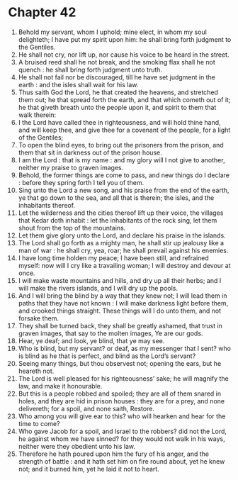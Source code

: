 # Chapter 42

1. Behold my servant, whom I uphold; mine elect, in whom my soul delighteth; I have put my spirit upon him: he shall bring forth judgment to the Gentiles.
2. He shall not cry, nor lift up, nor cause his voice to be heard in the street.
3. A bruised reed shall he not break, and the smoking flax shall he not quench : he shall bring forth judgment unto truth.
4. He shall not fail nor be discouraged, till he have set judgment in the earth : and the isles shall wait for his law.
5. Thus saith God the Lord, he that created the heavens, and stretched them out; he that spread forth the earth, and that which cometh out of it; he that giveth breath unto the people upon it, and spirit to them that walk therein:
6. I the Lord have called thee in righteousness, and will hold thine hand, and will keep thee, and give thee for a covenant of the people, for a light of the Gentiles;
7. To open the blind eyes, to bring out the prisoners from the prison, and them that sit in darkness out of the prison house.
8. I am the Lord : that is my name : and my glory will I not give to another, neither my praise to graven images.
9. Behold, the former things are come to pass, and new things do I declare : before they spring forth I tell you of them.
10. Sing unto the Lord a new song, and his praise from the end of the earth, ye that go down to the sea, and all that is therein; the isles, and the inhabitants thereof.
11. Let the wilderness and the cities thereof lift up their voice, the villages that Kedar doth inhabit : let the inhabitants of the rock sing, let them shout from the top of the mountains.
12. Let them give glory unto the Lord, and declare his praise in the islands.
13. The Lord shall go forth as a mighty man, he shall stir up jealousy like a man of war : he shall cry, yea, roar; he shall prevail against his enemies.
14. I have long time holden my peace; I have been still, and refrained myself: now will I cry like a travailing woman; I will destroy and devour at once.
15. I will make waste mountains and hills, and dry up all their herbs; and I will make the rivers islands, and I will dry up the pools.
16. And I will bring the blind by a way that they knew not; I will lead them in paths that they have not known : I will make darkness light before them, and crooked things straight. These things will I do unto them, and not forsake them.
17. They shall be turned back, they shall be greatly ashamed, that trust in graven images, that say to the molten images, Ye are our gods.
18. Hear, ye deaf; and look, ye blind, that ye may see.
19. Who is blind, but my servant? or deaf, as my messenger that I sent? who is blind as he that is perfect, and blind as the Lord’s servant?
20. Seeing many things, but thou observest not; opening the ears, but he heareth not.
21. The Lord is well pleased for his righteousness’ sake; he will magnify the law, and make it honourable.
22. But this is a people robbed and spoiled; they are all of them snared in holes, and they are hid in prison houses : they are for a prey, and none delivereth; for a spoil, and none saith, Restore.
23. Who among you will give ear to this? who will hearken and hear for the time to come?
24. Who gave Jacob for a spoil, and Israel to the robbers? did not the Lord, he against whom we have sinned? for they would not walk in his ways, neither were they obedient unto his law.
25. Therefore he hath poured upon him the fury of his anger, and the strength of battle : and it hath set him on fire round about, yet he knew not; and it burned him, yet he laid it not to heart.

